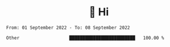 <h1 align="center">👋 Hi</h1>
<!-- <h3 align="center">An enthusiastic frontend developer</h3> -->

<!--START_SECTION:waka-->

```text
From: 01 September 2022 - To: 08 September 2022

Other                   █████████████████████████   100.00 %
```

<!--END_SECTION:waka-->
